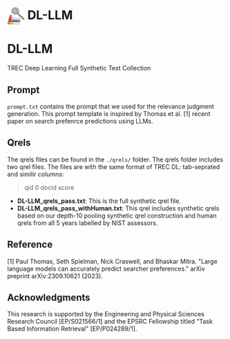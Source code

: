 <h1 align="left">
<img style="vertical-align:middle" width="40px" height="40px" src="DeepJudge-logo.png" /> DL-LLM
</h1>

# DL-LLM
TREC Deep Learning Full Synthetic Test Collection

## Prompt
`prompt.txt` contains the prompt that we used for the relevance judgment generation. This prompt template is inspired by Thomas et al. [1] recent paper on search prefenrce predictions using LLMs.

## Qrels
The qrels files can be found in the `./qrels/` folder. The qrels folder includes two qrel files. The files are with the same format of TREC DL: tab-seprated and similir columns:

> qid 0 docid score

- __DL-LLM_qrels_pass.txt__: This is the full synthetic qrel file.
- __DL-LLM_qrels_pass_withHuman.txt__: This qrel includes synthetic qrels based on our depth-10 pooling synthetic qrel construction and human qrels from all 5 years labelled by NIST assessors.

## Reference
[1] Paul Thomas, Seth Spielman, Nick Craswell, and Bhaskar Mitra. "Large language models can accurately predict searcher preferences." arXiv preprint arXiv:2309.10621 (2023).

## Acknowledgments
This research is supported by the Engineering and Physical Sciences Research Council [EP/S021566/1] and the EPSRC Fellowship titled "Task Based Information Retrieval" [EP/P024289/1].
